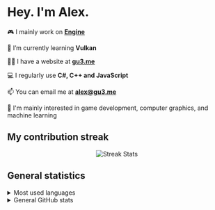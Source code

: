 <h1>Hey. I'm Alex.</h1>

🎮 I mainly work on <b><a href="https://github.com/xezno/Engine">Engine</a></b>

🌱 I’m currently learning <b>Vulkan</b>

👨‍💻 I have a website at <b><a href="https://gu3.me/">gu3.me</a></b>

💻 I regularly use <b>C#, C++ and JavaScript</b>

📫 You can email me at <b><a href="mailto:alex@gu3.me">alex@gu3.me</a></b>

🤔 I'm mainly interested in game development, computer graphics, and machine learning

## My contribution streak

<p align="center">
  <img align="center" src="https://github-readme-streak-stats.herokuapp.com/?user=xezno&theme=dark" alt="Streak Stats">
</p>

## General statistics

<details>
  <summary>Most used languages</summary>
  <img src="https://github-readme-stats.vercel.app/api/top-langs?username=xezno&show_icons=true&locale=en&layout=compact&langs_count=6&theme=dark" alt="Most Used Languages"> 
</details>

<details>
  <summary>General GitHub stats</summary>
    <img src="https://github-readme-stats.vercel.app/api?username=xezno&hide=contribs,prs&show_icons=true&count_private=true&line_height=30&custom_title=General GitHub Stats&theme=dark" alt="General Stats">
</details>
